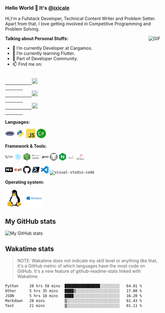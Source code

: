 <!--
**ixicale/ixicale** is a ✨ _special_ ✨ repository because its `README.md` (this file) appears on your GitHub profile.

Here are some ideas to get you started:

- 🔭 I’m currently working on ...
- 🌱 I’m currently learning ...
- 👯 I’m looking to collaborate on ...
- 🤔 I’m looking for help with ...
- 💬 Ask me about ...
- 📫 How to reach me: ...
- 😄 Pronouns: ...
- ⚡ Fun fact: ...

-->

### Hello World 👋 It's [@ixicale](https://in.linkedin.com/in/ixicale)

Hi,I'm a Fullstack Developer, Technical Content Writer and Problem Setter. Apart from that, I love getting involved in Competitive Programming and Problem Solving.

<img align="right" height="365" alt="GIF" src="https://media.giphy.com/media/USV0ym3bVWQJJmNu3N/giphy.gif" />

**Talking about Personal Stuffs:**

-   🔭 I’m currently Developer at Cargamos.
-   🌱 I’m currently learning Flutter.
-   👯 Part of Developer Community.
-   📫 Find me on:

<p>
    <!-- <a href="https://ixicale.github.io/" target="_blank" rel="noopener noreferrer">
        <code>
            <img
                class="text-red" height="20" width="20"
                src="https://raw.githubusercontent.com/iconic/open-iconic/master/svg/globe.svg"
            />
        </code>
    </a> -->
    <a href="https://linkedin.com/in/ixicale">
        <code>
            <img
                class="text-red" height="20" width="20"
                src="https://cdn.jsdelivr.net/npm/simple-icons@v3/icons/linkedin.svg"
            />
        </code>
    </a>
    <a href="mailto:ixicaleescalante@gmail.com" >
        <code>
            <img
                class="text-red" height="20" width="20"
                src="https://cdn.jsdelivr.net/npm/simple-icons@v4/icons/gmail.svg"
            />
        </code>
    </a>
    <a href="https://wakatime.com/@ixicale" >
        <code>
            <img
                class="text-red" height="20" width="20"
                src="https://wakatime.com/static/img/wakatime.svg"
            />
        </code>
    </a>
    
</p>

**Languages:**

<code><img height="30" width="30" alt="php" src="https://raw.githubusercontent.com/github/explore/master/topics/php/php.png" /></code>
<code><img height="30" width="30" alt="python" src="https://raw.githubusercontent.com/github/explore/master/topics/python/python.png" /></code>
<code><img height="30" width="30" alt="javascript" src="https://raw.githubusercontent.com/github/explore/master/topics/javascript/javascript.png" /></code>
<code><img height="30" width="30" alt="csharp" src="https://raw.githubusercontent.com/github/explore/master/topics/csharp/csharp.png" /></code>

**Framework & Tools:**

<code><img height="25" width="25" alt="flask" src="https://raw.githubusercontent.com/github/explore/master/topics/flask/flask.png" /></code>
<code><img height="25" width="25" alt="react" src="https://raw.githubusercontent.com/github/explore/master/topics/react/react.png" /></code>
<code><img height="25" width="25" alt="nodejs" src="https://raw.githubusercontent.com/github/explore/master/topics/nodejs/nodejs.png" /></code>
<code><img height="25" width="25" alt="aspnet" src="https://raw.githubusercontent.com/github/explore/master/topics/aspnet/aspnet.png" /></code>
<code><img height="25" width="25" alt="bash" src="https://raw.githubusercontent.com/github/explore/master/topics/bash/bash.png" /></code>
<code><img height="25" width="25" alt="material-design" src="https://raw.githubusercontent.com/github/explore/master/topics/material-design/material-design.png" /></code>
<code><img height="25" width="25" alt="nginx" src="https://raw.githubusercontent.com/github/explore/master/topics/nginx/nginx.png" /></code>
<code><img height="25" width="25" alt="mysql" src="https://raw.githubusercontent.com/github/explore/master/topics/mysql/mysql.png" /></code>
<code><img height="25" width="25" alt="sql-server" src="https://raw.githubusercontent.com/github/explore/master/topics/sql-server/sql-server.png" /></code>

<code><img height="25" width="25" alt="markdown" src="https://raw.githubusercontent.com/github/explore/master/topics/markdown/markdown.png" /></code>
<code><img height="25" width="25" alt="git" src="https://raw.githubusercontent.com/github/explore/master/topics/git/git.png" /></code>
<code><img height="25" width="25" alt="github" src="https://raw.githubusercontent.com/github/explore/master/topics/github/github.png" /></code>
<code><img height="25" width="25" alt="powershell" src="https://raw.githubusercontent.com/github/explore/master/topics/powershell/powershell.png" /></code>
<code><img height="25" width="25" alt="visual-studio-code" src="https://raw.githubusercontent.com/github/explore/master/topics/visual-studio-code/visual-studio-code.png" /></code>
<code><img height="20" width="20" alt="visual-studio-code" src="https://dbeaver.io/wp-content/uploads/2015/09/beaver-head.png" /></code>


**Operating system:**

<code><img height="60" width="60" alt="linux" src="https://raw.githubusercontent.com/github/explore/master/topics/linux/linux.png" /></code>
<code><img height="60" width="60" alt="linux" src="https://raw.githubusercontent.com/github/explore/master/topics/windows/windows.png" /></code>

## My GitHub stats

![My GitHub stats](https://github-readme-stats.vercel.app/api?username=ixicale&show_icons=true&count_private=true&include_all_commits=true&hide_border=true)

## Wakatime stats

> NOTE: Wakatime does not indicate my skill level or anything like that, it's a GitHub metric of which languages have the most code on GitHub. It's a new feature of github-readme-stats linked with Wakatime.

<!--START_SECTION:waka-->
```text
Python     20 hrs 58 mins  ████████████████░░░░░░░░░   64.01 % 
Other      5 hrs 35 mins   ████▒░░░░░░░░░░░░░░░░░░░░   17.08 % 
JSON       5 hrs 18 mins   ████░░░░░░░░░░░░░░░░░░░░░   16.20 % 
Markdown   28 mins         ▒░░░░░░░░░░░░░░░░░░░░░░░░   01.43 % 
Text       21 mins         ▒░░░░░░░░░░░░░░░░░░░░░░░░   01.11 % 
```
<!--END_SECTION:waka-->
